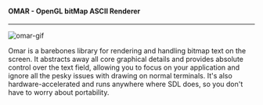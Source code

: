 #### OMAR - **O**penGL bit**M**ap **A**SCII **R**enderer
---
![omar-gif](https://user-images.githubusercontent.com/33865403/107491814-f16cd600-6b8b-11eb-9ba7-f8db69026ec5.gif)

Omar is a barebones library for rendering and handling bitmap text on the screen. It abstracts away all core graphical details and provides absolute control over the text field, allowing you to focus on your application and ignore all the pesky issues with drawing on normal terminals. It's also hardware-accelerated and runs anywhere where SDL does, so you don't have to worry about portability.
